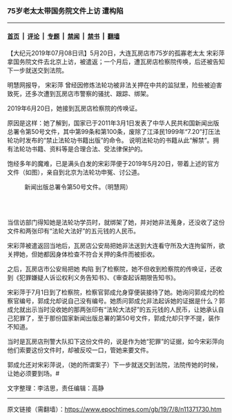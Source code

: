 ### 75岁老太太带国务院文件上访 遭构陷

---

#### [首页](../../../..?n11371730) &nbsp;|&nbsp; [评论](../../../../../epoch-comment?n11371730) &nbsp;|&nbsp; [专题](../../../../../epoch-special?n11371730) &nbsp;|&nbsp; [禁闻](../../../../../epoch-news?n11371730) &nbsp;|&nbsp; [禁书](../../../../../books?n11371730) &nbsp;|&nbsp; [翻墙](https://github.com/gfw-breaker/nogfw/blob/master/README.md?n11371730)


<div class="post_content" id="artbody" itemprop="articleBody">
 <!-- article content begin -->
 <p>
  【大纪元2019年07月08日讯】5月20日，大连瓦房店市75岁的孤寡老太太
  <ok href="https://www.epochtimes.com/gb/tag/%E5%AE%8B%E5%BD%A9%E8%90%8D.html">
   宋彩萍
  </ok>
  拿国务院文件去北京上访，被遣返；一个月后，遭瓦房店检察院传唤，后还被告知下一步就送交到法院。
 </p>
 <p>
  明慧网报导，
  <ok href="https://www.epochtimes.com/gb/tag/%E5%AE%8B%E5%BD%A9%E8%90%8D.html">
   宋彩萍
  </ok>
  曾经因修炼法轮功被非法关押在中共的监狱里，险些被迫害致死，还多次遭到瓦房店市警察的骚扰、跟踪、绑架。
 </p>
 <p>
  2019年6月20日，她接到瓦房店检察院的传唤证。
 </p>
 <p>
  原因是这样：她了解到，国家已于2011年3月1日发表了中华人民共和国新闻出版总署令第50号文件，其中第99条和第100条，废除了江泽民1999年“7.20”打压法轮功时发布的“禁止法轮功书籍出版”的命令。 说明法轮功的书籍从此“解禁”。拥有法轮功书籍、资料等是合理合法、受法律保护的。
 </p>
 <p>
  饱经多年的魔难，已是满头白发的宋彩萍便于2019年5月20日，带着上述的官方文件（如图），亲自到北京为法轮功申冤、讨公道。
 </p>
 <figure aria-describedby="caption-attachment-11371740" class="wp-caption aligncenter" id="attachment_11371740" style="width: 347px">
  <ok href="https://i.epochtimes.com/assets/uploads/2019/07/2019-7-7-gonggao-1.png" target="_blank">
   <img alt="" class="wp-image-11371740" src="https://i.epochtimes.com/assets/uploads/2019/07/2019-7-7-gonggao-1-600x507.png"/>
  </ok>
  <br/><figcaption class="wp-caption-text" id="caption-attachment-11371740">
   新闻出版总署令第50号文件。（明慧网）
  </figcaption><br/>
 </figure><br/>
 <p>
  当信访部门得知她是法轮功学员时，就绑架了她，并对她非法蒐身，还没收了这份文件和两张印有“法轮大法好”的五元钱的人民币。
 </p>
 <p>
  宋彩萍被遣返回当地后，瓦房店公安局把她非法送到大连看守所及大连拘留所，欲关押她，但她都因身体检查不符合关押的条件而被拒收。
 </p>
 <p>
  之后，瓦房店市公安局把她
  <ok href="https://www.epochtimes.com/gb/tag/%E6%9E%84%E9%99%B7.html">
   构陷
  </ok>
  到了检察院，她不但收到检察院的传唤证，还收到《犯罪嫌疑人诉讼权利义务告知书》、《审查起诉期限告知书》。
 </p>
 <p>
  宋彩萍于7月1日到了检察院，检察官郭成允身穿便装接待了她。她询问郭成允的检察官编号，郭成允却说自己没有编号。她质问郭成允非法起诉她的证据是什么？郭成允就出示当时没收她的那两张印有“法轮大法好”的五元钱的人民币，让她承认自己犯罪了，至于那份国家新闻出版总署的第50号文件，郭成允却只字不提，装作不知道。
 </p>
 <p>
  当时是瓦房店刑警大队扣下这份文件的，说是作为她“犯罪”的证据，如今宋彩萍向他们索要这份文件时，却被反咬一口，管她来要文件。
 </p>
 <p>
  郭成允还对宋彩萍说，（她的所谓案子）下一步就送交到法院，法院传她的时候，让她必须要到场。#
 </p>
 <p>
  文字整理：李洁思，责任编辑：高静
 </p>
 <!-- article content end -->
 <div id="below_article_ad">
 </div>
</div>


---

原文链接（需翻墙）：https://www.epochtimes.com/gb/19/7/8/n11371730.htm